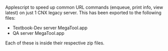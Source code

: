 Applescript to speed up common URL commands (enqueue, print info, view latest) on just 1 CNX legacy server. This has been exported to the following files:

* Textbook-Dev server MegaTool.app
* QA server MegaTool.app

Each of these is inside their respective zip files.